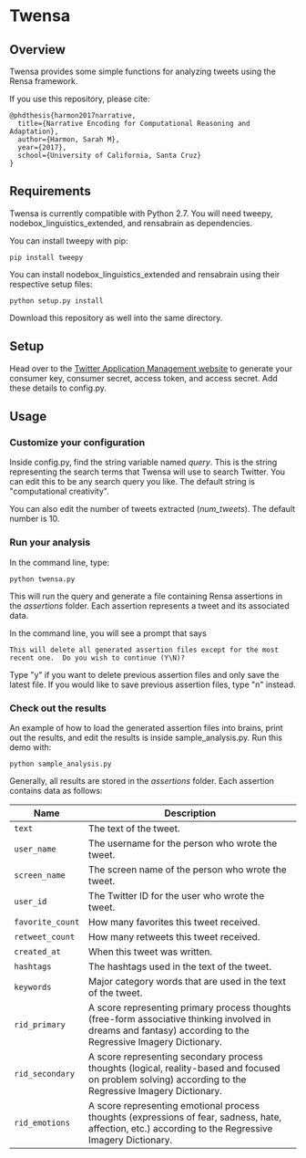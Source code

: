 # Twensa

## Overview
Twensa provides some simple functions for analyzing tweets using the Rensa framework.  

If you use this repository, please cite:

```
@phdthesis{harmon2017narrative,
  title={Narrative Encoding for Computational Reasoning and Adaptation},
  author={Harmon, Sarah M},
  year={2017},
  school={University of California, Santa Cruz}
}
```

## Requirements
Twensa is currently compatible with Python 2.7.  You will need tweepy, nodebox_linguistics_extended, and rensabrain as dependencies.

You can install tweepy with pip:
```
pip install tweepy
```

You can install nodebox_linguistics_extended and rensabrain using their respective setup files:

```
python setup.py install
```

Download this repository as well into the same directory.

## Setup
Head over to the [Twitter Application Management website](http://apps.twitter.com/) to generate your consumer key, consumer secret, access token, and access secret.  Add these details to config.py.

## Usage
### Customize your configuration
Inside config.py, find the string variable named *query*.  This is the string representing the search terms that Twensa will use to search Twitter.  You can edit this to be any search query you like. The default string is "computational creativity".  

You can also edit the number of tweets extracted (*num_tweets*).  The default number is 10.

### Run your analysis
In the command line, type:
```
python twensa.py
```
This will run the query and generate a file containing Rensa assertions in the *assertions* folder.  Each assertion represents a tweet and its associated data.

In the command line, you will see a prompt that says
```
This will delete all generated assertion files except for the most recent one.  Do you wish to continue (Y\N)?
```

Type "y" if you want to delete previous assertion files and only save the latest file.  If you would like to save previous assertion files, type "n" instead.

### Check out the results
An example of how to load the generated assertion files into brains, print out the results, and edit the results is inside sample_analysis.py.  Run this demo with:
```
python sample_analysis.py
```

Generally, all results are stored in the *assertions* folder.  Each assertion contains data as follows:

Name | Description
--- | ---
`text` | The text of the tweet.
`user_name` | The username for the person who wrote the tweet.
`screen_name` | The screen name of the person who wrote the tweet.
`user_id` | The Twitter ID for the user who wrote the tweet.
`favorite_count` | How many favorites this tweet received.
`retweet_count` | How many retweets this tweet received.
`created_at` | When this tweet was written.
`hashtags` | The hashtags used in the text of the tweet.
`keywords` | Major category words that are used in the text of the tweet.
`rid_primary` | A score representing primary process thoughts (free-form associative thinking involved in dreams and fantasy) according to the Regressive Imagery Dictionary.  
`rid_secondary` | A score representing secondary process thoughts (logical, reality-based and focused on problem solving) according to the Regressive Imagery Dictionary.  
`rid_emotions` | A score representing emotional process thoughts (expressions of fear, sadness, hate, affection, etc.) according to the Regressive Imagery Dictionary.  
